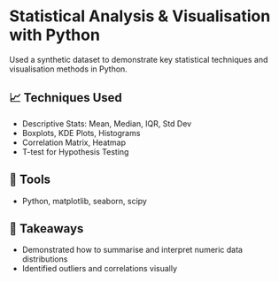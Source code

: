 # Statistical Analysis & Visualisation with Python

Used a synthetic dataset to demonstrate key statistical techniques and visualisation methods in Python.

## 📈 Techniques Used
- Descriptive Stats: Mean, Median, IQR, Std Dev
- Boxplots, KDE Plots, Histograms
- Correlation Matrix, Heatmap
- T-test for Hypothesis Testing

## 🔧 Tools
- Python, matplotlib, seaborn, scipy

## 📌 Takeaways
- Demonstrated how to summarise and interpret numeric data distributions
- Identified outliers and correlations visually
